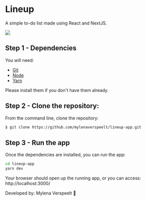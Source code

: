 # Lineup

A simple to-do list made using React and NextJS.


<img src="/read-me-img"/>


## Step 1 - Dependencies

You will need:

* [Git](http://git-scm.com/downloads)
* [Node](https://nodejs.org/) 
* [Yarn](https://yarnpkg.com/) 

Please install them if you don't have them already.

## Step 2 - Clone the repository:

From the command line, clone the repository:

```sh
$ git clone https://github.com/mylenaverspeelt/lineup-app.git
```

## Step 3 - Run the app

Once the dependencies are installed, you can run the app:

```sh
cd lineup-app
yarn dev
```
Your browser should open up the running app, or you can access: http://localhost:3000/

Developed by: Mylena Verspeelt 🦜
 
